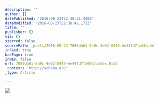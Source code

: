 ```yaml
---
description: ''
author: []
datePublished: '2016-08-23T22:40:31.440Z'
dateModified: '2016-08-23T22:38:42.171Z'
title: ''
publisher: {}
via: {}
starred: false
sourcePath: _posts/2016-08-23-7080da61-5a9c-4e62-8449-ee447d7fa60a.md
inFeed: true
hasPage: true
inNav: false
url: 7080da61-5a9c-4e62-8449-ee447d7fa60a/index.html
_context: 'http://schema.org'
_type: Article

---
```

![](https://the-grid-user-content.s3-us-west-2.amazonaws.com/ef3740bd-b5f4-4a0d-9769-8901ea15b4c7.jpg)